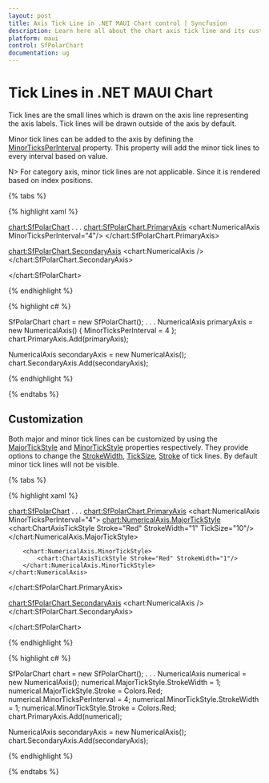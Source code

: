 ```yaml
---
layout: post
title: Axis Tick Line in .NET MAUI Chart control | Syncfusion
description: Learn here all about the chart axis tick line and its customization in the Syncfusion .NET MAUI Chart (SfPolarChart) control.
platform: maui
control: SfPolarChart
documentation: ug
---
```


# Tick Lines in .NET MAUI Chart

Tick lines are the small lines which is drawn on the axis line representing the axis labels. Tick lines will be drawn outside of the axis by default. 

Minor tick lines can be added to the axis by defining the [MinorTicksPerInterval]() property. This property will add the minor tick lines to every interval based on value.

N> For category axis, minor tick lines are not applicable. Since it is rendered based on index positions.

{% tabs %}

{% highlight xaml %}

<chart:SfPolarChart>
. . .
<chart:SfPolarChart.PrimaryAxis>
    <chart:NumericalAxis MinorTicksPerInterval="4"/>
</chart:SfPolarChart.PrimaryAxis>

<chart:SfPolarChart.SecondaryAxis>
    <chart:NumericalAxis />
</chart:SfPolarChart.SecondaryAxis>

</chart:SfPolarChart>

{% endhighlight %}

{% highlight c# %}

SfPolarChart chart = new SfPolarChart();
. . .
NumericalAxis primaryAxis = new NumericalAxis()
{
    MinorTicksPerInterval = 4 
};
chart.PrimaryAxis.Add(primaryAxis);

NumericalAxis secondaryAxis = new NumericalAxis();
chart.SecondaryAxis.Add(secondaryAxis);

{% endhighlight %}

{% endtabs %}

## Customization

Both major and minor tick lines can be customized by using the [MajorTickStyle]() and [MinorTickStyle]() properties respectively. They provide options to change the [StrokeWidth](), [TickSize](), [Stroke]() of tick lines. By default minor tick lines will not be visible.

{% tabs %}

{% highlight xaml %}

<chart:SfPolarChart>
. . .
<chart:SfPolarChart.PrimaryAxis>
    <chart:NumericalAxis MinorTicksPerInterval="4">
        <chart:NumericalAxis.MajorTickStyle>
            <chart:ChartAxisTickStyle Stroke="Red"
									  StrokeWidth="1"
									  TickSize="10"/>
        </chart:NumericalAxis.MajorTickStyle>
        
        <chart:NumericalAxis.MinorTickStyle>
            <chart:ChartAxisTickStyle Stroke="Red" StrokeWidth="1"/>
        </chart:NumericalAxis.MinorTickStyle>
    </chart:NumericalAxis>
</chart:SfPolarChart.PrimaryAxis>

<chart:SfPolarChart.SecondaryAxis>
    <chart:NumericalAxis />
</chart:SfPolarChart.SecondaryAxis>

</chart:SfPolarChart>

{% endhighlight %}

{% highlight c# %}

SfPolarChart chart = new SfPolarChart();
. . .
NumericalAxis numerical = new NumericalAxis();
numerical.MajorTickStyle.StrokeWidth = 1;
numerical.MajorTickStyle.Stroke = Colors.Red;
numerical.MinorTicksPerInterval = 4;
numerical.MinorTickStyle.StrokeWidth = 1;
numerical.MinorTickStyle.Stroke = Colors.Red;
chart.PrimaryAxis.Add(numerical);

NumericalAxis secondaryAxis = new NumericalAxis();
chart.SecondaryAxis.Add(secondaryAxis);

{% endhighlight %}

{% endtabs %}
